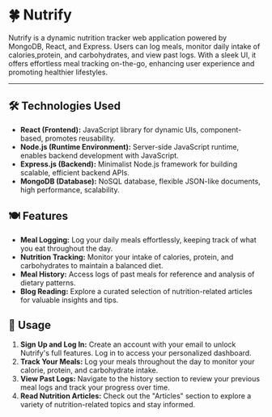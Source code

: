 # 🍀 Nutrify
Nutrify is a dynamic nutrition tracker  web application powered by MongoDB, React, and Express. Users can log meals, monitor daily intake of calories,protein, and carbohydrates, and view past logs. With a sleek UI, it offers effortless meal tracking on-the-go, enhancing user experience and promoting healthier lifestyles.

---
## 🛠️ Technologies Used

- **React (Frontend):** JavaScript library for dynamic UIs, component-based, promotes reusability.
- **Node.js (Runtime Environment):** Server-side JavaScript runtime, enables backend development with JavaScript.
- **Express.js (Backend):** Minimalist Node.js framework for building scalable, efficient backend APIs.
- **MongoDB (Database):** NoSQL database, flexible JSON-like documents, high performance, scalability.

## 🍽️ Features

- **Meal Logging:** Log your daily meals effortlessly, keeping track of what you eat throughout the day.
- **Nutrition Tracking:**  Monitor your intake of calories, protein, and carbohydrates to maintain a balanced diet.
- **Meal History:** Access logs of past meals for reference and analysis of dietary patterns.
- **Blog Reading:** Explore a curated selection of nutrition-related articles for valuable insights and tips.

## 🌟 Usage

1. **Sign Up and Log In:** Create an account with your email to unlock Nutrify's full features. Log in to access your personalized dashboard.
2. **Track Your Meals:**  Log your meals throughout the day to monitor your calorie, protein, and carbohydrate intake.
3. **View Past Logs:**  Navigate to the history section to review your previous meal logs and track your progress over time.
4.  **Read Nutrition Articles:**   Check out the "Articles" section to explore a variety of nutrition-related topics and stay informed.
